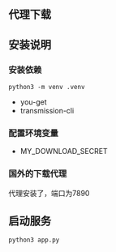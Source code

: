 ## 代理下载

## 安装说明
###  安装依赖
```shell
python3 -m venv .venv
```

- you-get
- transmission-cli

### 配置环境变量
- MY_DOWNLOAD_SECRET
###  国外的下载代理
代理安装了，端口为7890

##  启动服务

```shell
python3 app.py
```
